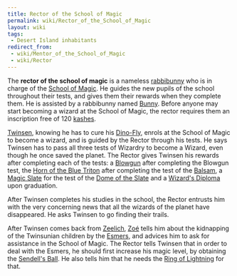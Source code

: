```yaml
---
title: Rector of the School of Magic
permalink: wiki/Rector_of_the_School_of_Magic
layout: wiki
tags:
 - Desert Island inhabitants
redirect_from:
 - wiki/Mentor_of_the_School_of_Magic
 - wiki/Rector
---
```


The **rector of the school of magic** is a nameless
[rabbibunny](rabbibunny "wikilink") who is in charge of the [School of
Magic](School_of_Magic "wikilink"). He guides the new pupils of the
school throughout their tests, and gives them their rewards when they
complete them. He is assisted by a rabbibunny named
[Bunny](Bunny "wikilink"). Before anyone may start becoming a wizard at
the School of Magic, the rector requires them an inscription free of 120
[kashes](kashes "wikilink").

[Twinsen](Twinsen "wikilink"), knowing he has to cure his
[Dino-Fly](Dino-Fly "wikilink"), enrols at the School of Magic to become
a wizard, and is guided by the Rector through his tests. He says Twinsen
has to pass all three tests of Wizardry to become a Wizard, even though
he once saved the planet. The Rector gives Twinsen his rewards after
completing each of the tests: a [Blowgun](Blowgun "wikilink") after
completing the Blowgun test, the [Horn of the Blue
Triton](Horn_of_the_Blue_Triton "wikilink") after completing the test of
the [Balsam](Garden_Balsam "wikilink"), a [Magic
Slate](Magic_Slate "wikilink") for the test of the [Dome of the
Slate](Dome_of_the_Slate "wikilink") and a [Wizard's
Diploma](Wizard's_Diploma "wikilink") upon graduation.

After Twinsen completes his studies in the school, the Rector entrusts
him with the very concerning news that all the wizards of the planet
have disappeared. He asks Twinsen to go finding their trails.

After Twinsen comes back from [Zeelich](Zeelich "wikilink"),
[Zoé](Zoé "wikilink") tells him about the kidnapping of the Twinsunian
children by the [Esmers](Esmer "wikilink"), and advices him to ask for
assistance in the School of Magic. The Rector tells Twinsen that in
order to deal with the Esmers, he should first increase his magic level,
by obtaining the [Sendell's Ball](Sendell's_Ball "wikilink"). He also
tells him that he needs the [Ring of
Lightning](Ring_of_Lightning "wikilink") for that.

